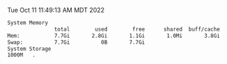 Tue Oct 11 11:49:13 AM MDT 2022
```bash
System Memory
               total        used        free      shared  buff/cache   available
Mem:           7.7Gi       2.8Gi       1.1Gi       1.0Mi       3.8Gi       4.5Gi
Swap:          7.7Gi          0B       7.7Gi
System Storage
1000M	.
```
```bash
